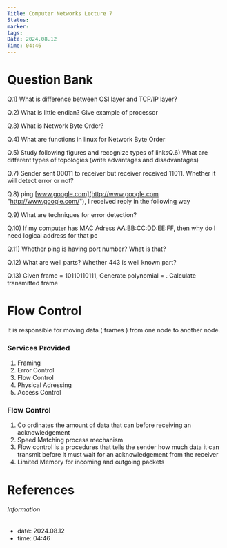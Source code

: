 ```yaml
---
Title: Computer Networks Lecture 7
Status: 
marker: 
tags: 
Date: 2024.08.12
Time: 04:46
---
```

# Question Bank

Q.1) What is difference between OSI layer and TCP/IP layer?

Q.2) What is little endian? Give example of processor

Q.3) What is Network Byte Order?

Q.4) What are functions in linux for Network Byte Order

Q.5) Study following figures and recognize types of linksQ.6) What are different types of topologies (write advantages and disadvantages)

Q.7) Sender sent 00011 to receiver but receiver received 11011. Whether it will detect error or not?

Q.8) ping [www.google.com](http://www.google.com "http://www.google.com/"), I received reply in the following way

Q.9) What are techniques for error detection?

Q.10) If my computer has MAC Adress AA:BB:CC:DD:EE:FF, then why do I need logical address for that pc

Q.11) Whether ping is having port number? What is that?

Q.12) What are well parts? Whether 443 is well known part?

Q.13) Given frame = 10110110111, Generate polynomial = ~~.~~ Calculate transmitted frame

# Flow Control
It is responsible for moving data ( frames ) from one node to another node.

### Services Provided
1. Framing
2. Error Control
3. Flow Control
4. Physical Adressing
5. Access Control

### Flow Control
1) Co ordinates the amount of data that can before receiving an acknowledgement
2) Speed Matching process mechanism
3) Flow control is a procedures that tells the sender how much data it can transmit before it must wait for an acknowledgement from the receiver
4) Limited Memory for incoming and outgoing packets


# References


###### Information
- date: 2024.08.12
- time: 04:46